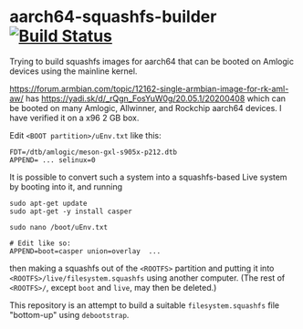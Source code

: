 # aarch64-squashfs-builder [![Build Status](https://travis-ci.com/probonopd/aarch64-squashfs-builder.svg?branch=master)](https://travis-ci.com/probonopd/aarch64-squashfs-builder)

Trying to build squashfs images for aarch64 that can be booted on Amlogic devices using the mainline kernel.


https://forum.armbian.com/topic/12162-single-armbian-image-for-rk-aml-aw/ has https://yadi.sk/d/_rQgn_FosYuW0g/20.05.1/20200408 which can be booted on many Amlogic, Allwinner, and Rockchip aarch64 devices. I have verified it on a x96 2 GB box.

Edit `<BOOT partition>/uEnv.txt` like this:

```
FDT=/dtb/amlogic/meson-gxl-s905x-p212.dtb
APPEND= ... selinux=0
```

It is possible to convert such a system into a squashfs-based Live system by booting into it, and running

```
sudo apt-get update
sudo apt-get -y install casper

sudo nano /boot/uEnv.txt

# Edit like so:
APPEND=boot=casper union=overlay  ...
```

then making a squashfs out of the `<ROOTFS>` partition and putting it into `<ROOTFS>/live/filesystem.squashfs` using another computer. (The rest of `<ROOTFS>/`, except `boot` and `live`, may then be deleted.)

This repository is an attempt to build a suitable `filesystem.squashfs` file "bottom-up" using `debootstrap`.
